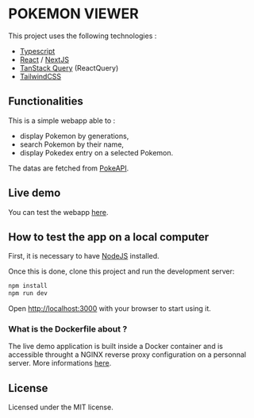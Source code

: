# POKEMON VIEWER

This project uses the following technologies :

- [Typescript](https://www.typescriptlang.org/)
- [React](https://reactjs.org/) / [NextJS](https://nextjs.org/)
- [TanStack Query](https://tanstack.com/query/v4) (ReactQuery)
- [TailwindCSS](https://tailwindcss.com/)

## Functionalities

This is a simple webapp able to :

- display Pokemon by generations,
- search Pokemon by their name,
- display Pokedex entry on a selected Pokemon.

The datas are fetched from [PokeAPI](https://pokeapi.co/).

## Live demo

You can test the webapp [here](https://pokemon.vthomas.fr).

## How to test the app on a local computer

First, it is necessary to have [NodeJS](https://nodejs.org) installed.

Once this is done, clone this project and run the development server:

```bash
npm install
npm run dev
```

Open [http://localhost:3000](http://localhost:3000) with your browser to start using it.

### What is the Dockerfile about ?

The live demo application is built inside a Docker container and is accessible throught a NGINX reverse proxy configuration on a personnal server. More informations [here](https://hub.docker.com/r/jwilder/nginx-proxy).

## License

Licensed under the MIT license.
